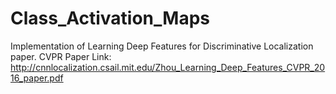 # Class_Activation_Maps
Implementation of Learning Deep Features for Discriminative Localization paper.
CVPR Paper Link: http://cnnlocalization.csail.mit.edu/Zhou_Learning_Deep_Features_CVPR_2016_paper.pdf
